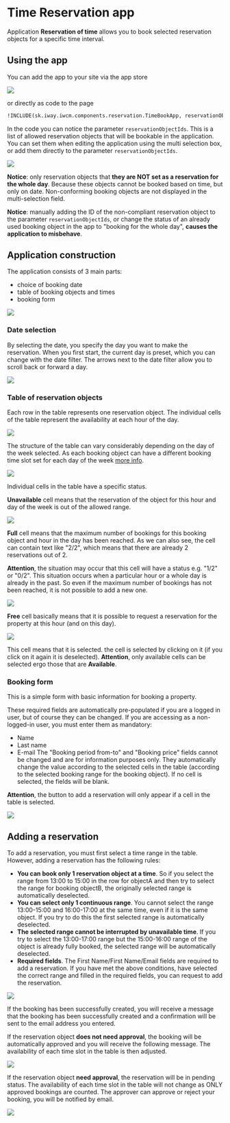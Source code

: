 # Time Reservation app

Application **Reservation of time** allows you to book selected reservation objects for a specific time interval.

## Using the app

You can add the app to your site via the app store

![](app-adding.png)

or directly as code to the page

```html
!INCLUDE(sk.iway.iwcm.components.reservation.TimeBookApp, reservationObjectIds=&quot;2560+2561&quot;, device=&quot;&quot;, cacheMinutes=&quot;&quot;)!
```

In the code you can notice the parameter `reservationObjectIds`. This is a list of allowed reservation objects that will be bookable in the application. You can set them when editing the application using the multi selection box, or add them directly to the parameter `reservationObjectIds`.

![](app-editor.png)

**Notice**: only reservation objects that **they are NOT set as a reservation for the whole day**. Because these objects cannot be booked based on time, but only on date. Non-conforming booking objects are not displayed in the multi-selection field.

**Notice**: manually adding the ID of the non-compliant reservation object to the parameter `reservationObjectIds`, or change the status of an already used booking object in the app to "booking for the whole day", **causes the application to misbehave**.
## Application construction

The application consists of 3 main parts:
- choice of booking date
- table of booking objects and times
- booking form

![](app-page.png)

### Date selection

By selecting the date, you specify the day you want to make the reservation. When you first start, the current day is preset, which you can change with the date filter. The arrows next to the date filter allow you to scroll back or forward a day.

![](app-date-header.png)

### Table of reservation objects

Each row in the table represents one reservation object. The individual cells of the table represent the availability at each hour of the day.

![](app-table_B.png)

The structure of the table can vary considerably depending on the day of the week selected. As each booking object can have a different booking time slot set for each day of the week [more info](../reservation-objects/README.md#časy-podľa-dní).

![](app-table_A.png)

Individual cells in the table have a specific status.

**Unavailable** cell means that the reservation of the object for this hour and day of the week is out of the allowed range.

![](app-cell-unsupported.png)

**Full** cell means that the maximum number of bookings for this booking object and hour in the day has been reached. As we can also see, the cell can contain text like "2/2", which means that there are already 2 reservations out of 2.

**Attention**, the situation may occur that this cell will have a status e.g. "1/2" or "0/2". This situation occurs when a particular hour or a whole day is already in the past. So even if the maximum number of bookings has not been reached, it is not possible to add a new one.

![](app-cell-full.png)

**Free** cell basically means that it is possible to request a reservation for the property at this hour (and on this day).

![](app-cell-free.png)

This cell means that it is selected. the cell is selected by clicking on it (if you click on it again it is deselected). **Attention**, only available cells can be selected ergo those that are **Available**.

### Booking form

This is a simple form with basic information for booking a property.

These required fields are automatically pre-populated if you are a logged in user, but of course they can be changed. If you are accessing as a non-logged-in user, you must enter them as mandatory:
- Name
- Last name
- E-mail
The "Booking period from-to" and "Booking price" fields cannot be changed and are for information purposes only. They automatically change the value according to the selected cells in the table (according to the selected booking range for the booking object). If no cell is selected, the fields will be blank.

**Attention**, the button to add a reservation will only appear if a cell in the table is selected.

![](app-reservation_form.png)

## Adding a reservation

To add a reservation, you must first select a time range in the table. However, adding a reservation has the following rules:
- **You can book only 1 reservation object at a time**. So if you select the range from 13:00 to 15:00 in the row for objectA and then try to select the range for booking objectB, the originally selected range is automatically deselected.
- **You can select only 1 continuous range**. You cannot select the range 13:00-15:00 and 16:00-17:00 at the same time, even if it is the same object. If you try to do this the first selected range is automatically deselected.
- **The selected range cannot be interrupted by unavailable time**. If you try to select the 13:00-17:00 range but the 15:00-16:00 range of the object is already fully booked, the selected range will be automatically deselected.
- **Required fields**. The First Name/First Name/Email fields are required to add a reservation.
If you have met the above conditions, have selected the correct range and filled in the required fields, you can request to add the reservation.

![](app-ready-reservation.png)

If the booking has been successfully created, you will receive a message that the booking has been successfully created and a confirmation will be sent to the email address you entered.

If the reservation object **does not need approval**, the booking will be automatically approved and you will receive the following message. The availability of each time slot in the table is then adjusted.

![](app-reservation-saved-approved.png)

If the reservation object **need approval**, the reservation will be in pending status. The availability of each time slot in the table will not change as ONLY approved bookings are counted. The approver can approve or reject your booking, you will be notified by email.

![](app-reservation-saved-awaiting-approve.png)
